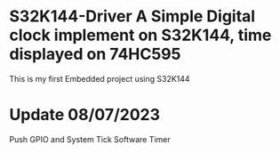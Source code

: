 ﻿# S32K144-Driver A Simple Digital clock implement on S32K144, time displayed on 74HC595
This is my first Embedded project using S32K144

# Update 08/07/2023
Push GPIO and System Tick Software Timer
